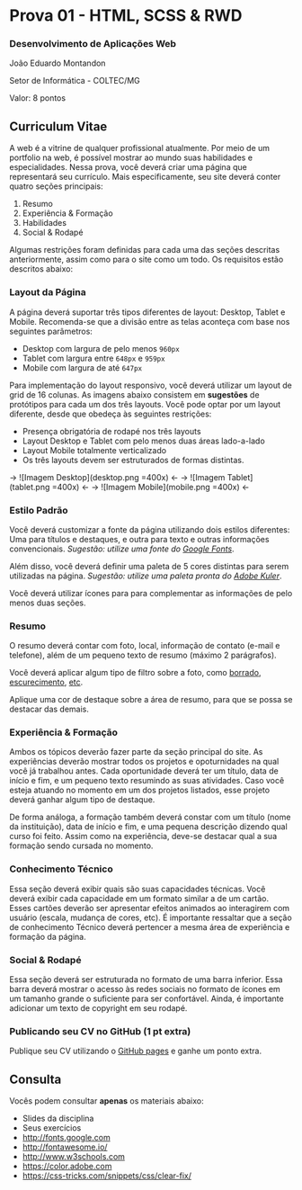 # Prova 01 - HTML, SCSS & RWD

### Desenvolvimento de Aplicações Web 

João Eduardo Montandon

Setor de Informática - COLTEC/MG

Valor: 8 pontos

## Curriculum Vitae

A web é a vitrine de qualquer profissional atualmente. Por meio de um portfolio na web, é possível mostrar ao mundo suas habilidades e especialidades. Nessa prova, você deverá criar uma página que representará seu currículo. Mais especificamente, seu site deverá conter quatro seções principais:

1. Resumo
2. Experiência & Formação
3. Habilidades
4. Social & Rodapé

Algumas restrições foram definidas para cada uma das seções descritas anteriormente, assim como para o site como um todo. Os requisitos estão descritos abaixo:

### Layout da Página

A página deverá suportar três tipos diferentes de layout: Desktop, Tablet e Mobile. Recomenda-se que a divisão entre as telas aconteça com base nos seguintes parâmetros:

* Desktop com largura de pelo menos `960px`
* Tablet com largura entre `648px` e `959px`
* Mobile com largura de até `647px`

Para implementação do layout responsivo, você deverá utilizar um layout de grid de 16 colunas. As imagens abaixo consistem em **sugestões** de protótipos para cada um dos três layouts. Você pode optar por um layout diferente, desde que obedeça às seguintes restrições:

* Presença obrigatória de rodapé nos três layouts
* Layout Desktop e Tablet com pelo menos duas áreas lado-a-lado
* Layout Mobile totalmente verticalizado
* Os três layouts devem ser estruturados de formas distintas.

-> ![Imagem Desktop](desktop.png =400x) <-
-> ![Imagem Tablet](tablet.png =400x) <-
-> ![Imagem Mobile](mobile.png =400x) <-

### Estilo Padrão

Você deverá customizar a fonte da página utilizando dois estilos diferentes: Uma para títulos e destaques, e outra para texto e outras informações convencionais. *Sugestão: utilize uma fonte do [Google Fonts](https://fonts.google.com/)*.

Além disso, você deverá definir uma paleta de 5 cores distintas para serem utilizadas na página. *Sugestão: utilize uma paleta pronta do [Adobe Kuler](https://color.adobe.com/explore/?filter=random&time=all)*.

Você deverá utilizar ícones para para complementar as informações de pelo menos duas seções.

### Resumo

O resumo deverá contar com foto, local, informação de contato (e-mail e telefone), além de um pequeno texto de resumo (máximo 2 parágrafos).

Você deverá aplicar algum tipo de filtro sobre a foto, como [borrado](https://www.w3schools.com/cssref/css3_pr_filter.asp), [escurecimento](https://www.w3schools.com/cssref/css3_pr_filter.asp), [etc](https://www.w3schools.com/cssref/css3_pr_filter.asp).

Aplique uma cor de destaque sobre a área de resumo, para que se possa se destacar das demais.

### Experiência & Formação

Ambos os tópicos deverão fazer parte da seção principal do site. As experiências deverão mostrar todos os projetos e opoturnidades na qual você já trabalhou antes. Cada oportunidade deverá ter um título, data de início e fim, e um pequeno texto resumindo as suas atividades. Caso você esteja atuando no momento em um dos projetos listados, esse projeto deverá ganhar algum tipo de destaque.

De forma análoga, a formação também deverá constar com um título (nome da instituição), data de início e fim, e uma pequena descrição dizendo qual curso foi feito. Assim como na experiência, deve-se destacar qual a sua formação sendo cursada no momento.

### Conhecimento Técnico

Essa seção deverá exibir quais são suas capacidades técnicas. Você deverá exibir cada capacidade em um formato similar a de um cartão. Esses cartões deverão ser apresentar efeitos animados ao interagirem com usuário (escala, mudança de cores, etc). É importante ressaltar que a seção de conhecimento Técnico deverá pertencer a mesma área de experiência e formação da página.

### Social & Rodapé

Essa seção deverá ser estruturada no formato de uma barra inferior. Essa barra deverá mostrar o acesso às redes sociais no formato de ícones em um tamanho grande o suficiente para ser confortável. Ainda, é importante adicionar um texto de copyright em seu rodapé.

### Publicando seu CV no GitHub (1 pt extra)

Publique seu CV utilizando o [GitHub pages](https://help.github.com/articles/user-organization-and-project-pages/) e ganhe um ponto extra.

## Consulta

Vocês podem consultar **apenas** os materiais abaixo:

* Slides da disciplina
* Seus exercícios
* http://fonts.google.com
* http://fontawesome.io/
* http://www.w3schools.com
* https://color.adobe.com
* https://css-tricks.com/snippets/css/clear-fix/